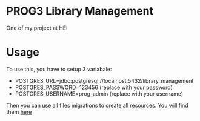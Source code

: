 # PROG3 Library Management

One of my project at HEI

# Usage

To use this, you have to setup 3 variabale:
- POSTGRES_URL=jdbc:postgresql://localhost:5432/library_management
- POSTGRES_PASSWORD=123456 (replace with your password)
- POSTGRES_USERNAME=prog_admin (replace with your username)

Then you can use all files migrations to create all resources.
You will find them [here](resources)